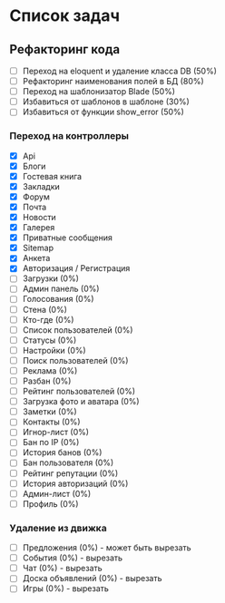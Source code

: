 Список задач
=========

## Рефакторинг кода

- [ ] Переход на eloquent и удаление класса DB (50%)
- [ ] Рефакторинг наименования полей в БД (80%)
- [ ] Переход на шаблонизатор Blade (50%)
- [ ] Избавиться от шаблонов в шаблоне (30%)
- [ ] Избавиться от функции show_error (50%)

### Переход на контроллеры

- [x] Api
- [x] Блоги
- [x] Гостевая книга
- [x] Закладки
- [x] Форум
- [x] Почта
- [x] Новости
- [x] Галерея
- [x] Приватные сообщения
- [x] Sitemap
- [x] Анкета
- [x] Авторизация / Регистрация
- [ ] Загрузки (0%)
- [ ] Админ панель (0%)
- [ ] Голосования (0%)
- [ ] Стена (0%)
- [ ] Кто-где (0%)
- [ ] Список пользователей (0%)
- [ ] Статусы (0%)
- [ ] Настройки (0%)
- [ ] Поиск пользователей (0%)
- [ ] Реклама (0%)
- [ ] Разбан (0%)
- [ ] Рейтинг пользователей (0%)
- [ ] Загрузка фото и аватара (0%)
- [ ] Заметки (0%)
- [ ] Контакты (0%)
- [ ] Игнор-лист (0%)
- [ ] Бан по IP (0%)
- [ ] История банов (0%)
- [ ] Бан пользователя (0%)
- [ ] Рейтинг репутации (0%)
- [ ] История авторизаций (0%)
- [ ] Админ-лист (0%)
- [ ] Профиль (0%)

### Удаление из движка
- [ ] Предложения (0%) - может быть вырезать
- [ ] События (0%) - вырезать
- [ ] Чат (0%) - вырезать
- [ ] Доска объявлений (0%) - вырезать
- [ ] Игры (0%) - вырезать
